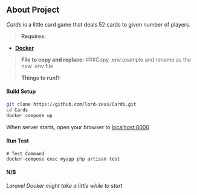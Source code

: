 
## About Project

*Cards* is a little card game that deals 52 cards to given number of players.


> **Requires:**
- **[Docker](https://www.docker.com/)**

> **File to copy and replace:**
###Copy .env.example and rename as the new .env file

> **Things to run!!:**
>

#### Build Setup

``` bash
git clone https://github.com/lord-zeus/Cards.git
cd Cards
docker compose up
```
When server starts, open your browser to [localhost:8000](http://localhost:8000)

#### Run Test

```
# Test Command
docker-compose exec myapp php artisan test

```


#### N/B

_Laravel Docker might take a little while to start_



